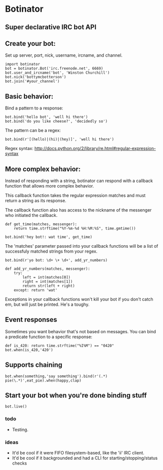
# Botinator

## Super declarative IRC bot API

## Create your bot:

Set up server, port, nick, username, ircname, and channel.

	import botinator
	bot = botinator.Bot('irc.freenode.net', 6669)
	bot.user_and_ircname('bot', 'Winston Churchill')
	bot.nick('bottymcbotterson')
	bot.join('#your_channel')

## Basic behavior:
Bind a pattern to a response:

	bot.bind('hello bot', 'well hi there')
	bot.bind('do you like cheese?', 'decidedly so')

The pattern can be a regex:

	bot.bind(r'[(hello)|(hi)|(hey)]', 'well hi there')

Regex syntax: http://docs.python.org/2/library/re.html#regular-expression-syntax

## More complex behavior:
Instead of responding with a string, botinator can respond with a callback
function that allows more complex behavior.

This callback function takes the regular expression matches and must return a
string as its response.

The callback function also has access to the nickname of the messenger who
initiated the callback.

	def get_time(matches, messenger):
		return time.strftime("%Y-%m-%d %H:%M:%S", time.gmtime())

	bot.bind('hey bot!: wat time', get_time)

The 'matches' parameter passed into your callback functions will be a list of successfuly matched strings from your regex.

	bot.bind(r'yo bot: \d+ \+ \d+', add_yr_numbers)

	def add_yr_numbers(matches, messenger):
		try:
			left = int(matches[0])
			right = int(matches[1])
			return str(left + right)
		except: return 'wat'

Exceptions in your callback functions won't kill your bot if you don't catch em, but will just be printed. He's a toughy.

## Event responses

Sometimes you want behavior that's not based on messages. You can bind a
predicate function to a specific response:

	def is_420: return time.strftime("%I%M") == "0420"
	bot.when(is_420,'420')

## Supports chaining

	bot.when(something,'say something').bind(r'(.*) pie(\.*)',eat_pie).when(happy,clap)

## Start your bot when you're done binding stuff

	bot.live()

### todo

* Testing.

### ideas

* It'd be cool if it were FIFO filesystem-based, like the 'ii' IRC client.
* It'd be cool if it backgrounded and had a CLI for starting/stopping/status checks 
